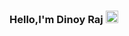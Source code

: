 ### Hello,I'm Dinoy Raj <img src="https://raw.githubusercontent.com/MartinHeinz/MartinHeinz/master/wave.gif" width="20px">









